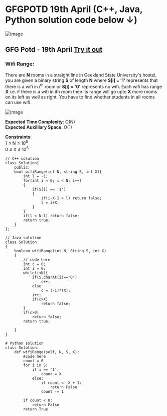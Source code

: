 # GFGPOTD 19th April (C++, Java, Python solution code below ↓)
![image](https://user-images.githubusercontent.com/91115665/232490925-c06a00c3-632e-46d9-b77c-0af434efcacf.png)

## GFG Potd - 19th April [Try it out](https://practice.geeksforgeeks.org/problems/61567fb59e9f202db5cc2ad320ffeb6d95bf72d7/1)
### Wifi Range: 
There are **N** rooms in a straight line in Geekland State University's hostel, you are given a binary string **S** of length **N** where **S[i] = '1'** represents that there is a wifi in i<sup>th</sup> room or **S[i] = '0'** represents no wifi. Each wifi has range **X** i.e. if there is a wifi in ith room then its range will go upto **X** more rooms on its left as well as right. You have to find whether students in all rooms can use wifi.

![image](https://user-images.githubusercontent.com/91115665/232979397-212c402f-d41f-4010-b392-861474ad0e9a.png)

**Expected Time Complexity**: O(N) <br/>
**Expected Auxilliary Space**: O(1)

**Constraints**: <br/>
1 ≤ N ≤ 10<sup>6</sup> <br/>
0 ≤ X ≤ 10<sup>6</sup> <br/>

```
// C++ solution
class Solution{
    public:
    bool wifiRange(int N, string S, int X){
        int l = -1;
        for(int i = 0; i < N; i++)
        {
            if(S[i] == '1')
            {
                if(i-X-1 > l) return false;
                l = i+X;
            }
        }
        if(l < N-1) return false;
        return true;
    }
};
```

```
// Java solution
class Solution 
{ 
    boolean wifiRange(int N, String S, int X) 
    { 
        // code here
        int c = 0;
        int i = 0;
        while(i<N){
            if(S.charAt(i)=='0')
                c++;
            else
                c = (-1)*(X);
            i++;
            if(c>X)
                return false;
        }
        if(c>0)
            return false;
        return true;

    }
} 
```

```
# Python solution
class Solution:
    def wifiRange(self, N, S, X): 
        #code here
        count = 0
        for i in S:
            if i == '1':
                count = X
            else:
                if count < -X + 1:
                    return False
                count -= 1
                
        if count < 0:
            return False
        return True
```
